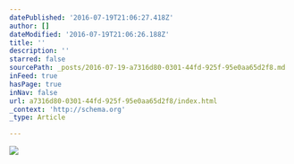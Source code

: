 ```yaml
---
datePublished: '2016-07-19T21:06:27.418Z'
author: []
dateModified: '2016-07-19T21:06:26.188Z'
title: ''
description: ''
starred: false
sourcePath: _posts/2016-07-19-a7316d80-0301-44fd-925f-95e0aa65d2f8.md
inFeed: true
hasPage: true
inNav: false
url: a7316d80-0301-44fd-925f-95e0aa65d2f8/index.html
_context: 'http://schema.org'
_type: Article

---
```

![](https://the-grid-user-content.s3-us-west-2.amazonaws.com/6a38ee77-a523-4e65-bb8c-bdd29191bc18.jpg)